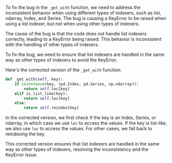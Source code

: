 To fix the bug in the `_get_with` function, we need to address the inconsistent behavior when using different types of indexers, such as list, ndarray, Index, and Series. The bug is causing a KeyError to be raised when using a list indexer, but not when using other types of indexers. 

The cause of the bug is that the code does not handle list indexers correctly, leading to a KeyError being raised. This behavior is inconsistent with the handling of other types of indexers.

To fix the bug, we need to ensure that list indexers are handled in the same way as other types of indexers to avoid the KeyError.

Here's the corrected version of the `_get_with` function:

```python
def _get_with(self, key):
    if isinstance(key, (pd.Index, pd.Series, np.ndarray)):
        return self.loc[key]
    elif is_list_like(key):
        return self.loc[key]
    else:
        return self.reindex(key)
```

In the corrected version, we first check if the key is an Index, Series, or ndarray, in which case we use `loc` to access the values. If the key is list-like, we also use `loc` to access the values. For other cases, we fall back to reindexing the key.

This corrected version ensures that list indexers are handled in the same way as other types of indexers, resolving the inconsistency and the KeyError issue.